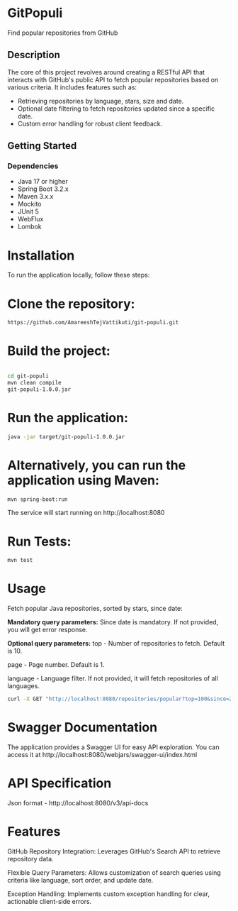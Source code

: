 # GitPopuli
Find popular repositories from GitHub

## Description

The core of this project revolves around creating a RESTful API that interacts with GitHub's public API to fetch popular repositories based on various criteria. It includes features such as:

- Retrieving repositories by language, stars, size and date.
- Optional date filtering to fetch repositories updated since a specific date.
- Custom error handling for robust client feedback.

## Getting Started

### Dependencies

- Java 17 or higher
- Spring Boot 3.2.x
- Maven 3.x.x
- Mockito
- JUnit 5
- WebFlux
- Lombok

# Installation
To run the application locally, follow these steps:

# Clone the repository:

```bash
https://github.com/AmareeshTejVattikuti/git-populi.git
```

# Build the project:

```bash

cd git-populi
mvn clean compile
git-populi-1.0.0.jar
```

# Run the application:

```bash
java -jar target/git-populi-1.0.0.jar
```

# Alternatively, you can run the application using Maven:

```bash
mvn spring-boot:run
```
The service will start running on http://localhost:8080

# Run Tests:

```bash
mvn test
```

# Usage
Fetch popular Java repositories, sorted by stars, since date:

**Mandatory query parameters:**
Since date is mandatory. If not provided, you will get error response.

**Optional query parameters:**
top - Number of repositories to fetch. Default is 10.

page - Page number. Default is 1.

language - Language filter. If not provided, it will fetch repositories of all languages.


```bash
curl -X GET "http://localhost:8080/repositories/popular?top=100&since=2021-01-01&page=1&language=Python" -H "accept: application/json"
```


# Swagger Documentation
The application provides a Swagger UI for easy API exploration. You can access it at http://localhost:8080/webjars/swagger-ui/index.html

# API Specification
Json format - http://localhost:8080/v3/api-docs

# Features
GitHub Repository Integration: Leverages GitHub's Search API to retrieve repository data. 

Flexible Query Parameters: Allows customization of search queries using criteria like language, sort order, and update date.

Exception Handling: Implements custom exception handling for clear, actionable client-side errors.

